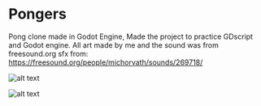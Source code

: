 # Pongers
Pong clone made in Godot Engine, Made the project to practice GDscript and Godot engine. All art made by me and the sound was from freesound.org
sfx from: https://freesound.org/people/michorvath/sounds/269718/



![alt text](https://img.itch.zone/aW1hZ2UvMTc0NjAzNC8xMDI3MjgzNS5wbmc=/original/Yw8wCW.png) 



![alt text](https://img.itch.zone/aW1hZ2UvMTc0NjAzNC8xMDI3MjgzNy5wbmc=/347x500/is5fy8.png) 
